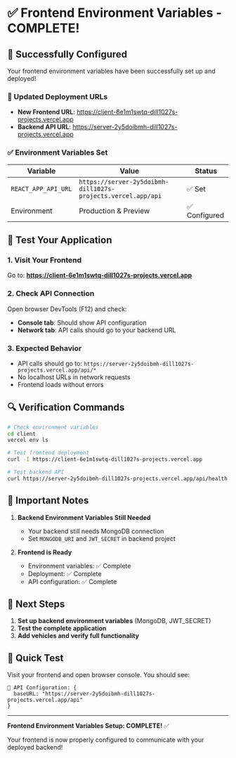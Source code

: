 # ✅ Frontend Environment Variables - COMPLETE!

## 🎉 Successfully Configured

Your frontend environment variables have been successfully set up and deployed!

### 🔗 Updated Deployment URLs

- **New Frontend URL**: https://client-6e1m1swtq-dill1027s-projects.vercel.app
- **Backend API URL**: https://server-2y5doibmh-dill1027s-projects.vercel.app

### ✅ Environment Variables Set

| Variable | Value | Status |
|----------|-------|---------|
| `REACT_APP_API_URL` | `https://server-2y5doibmh-dill1027s-projects.vercel.app/api` | ✅ Set |
| Environment | Production & Preview | ✅ Configured |

## 🧪 Test Your Application

### 1. Visit Your Frontend
Go to: **https://client-6e1m1swtq-dill1027s-projects.vercel.app**

### 2. Check API Connection
Open browser DevTools (F12) and check:
- **Console tab**: Should show API configuration
- **Network tab**: API calls should go to your backend URL

### 3. Expected Behavior
- API calls should go to: `https://server-2y5doibmh-dill1027s-projects.vercel.app/api/*`
- No localhost URLs in network requests
- Frontend loads without errors

## 🔍 Verification Commands

```bash
# Check environment variables
cd client
vercel env ls

# Test frontend deployment
curl -I https://client-6e1m1swtq-dill1027s-projects.vercel.app

# Test backend API
curl https://server-2y5doibmh-dill1027s-projects.vercel.app/api/health
```

## 🚨 Important Notes

1. **Backend Environment Variables Still Needed**
   - Your backend still needs MongoDB connection
   - Set `MONGODB_URI` and `JWT_SECRET` in backend project

2. **Frontend is Ready**
   - Environment variables: ✅ Complete
   - Deployment: ✅ Complete
   - API configuration: ✅ Complete

## 🎯 Next Steps

1. **Set up backend environment variables** (MongoDB, JWT_SECRET)
2. **Test the complete application**
3. **Add vehicles and verify full functionality**

## 📱 Quick Test

Visit your frontend and open browser console. You should see:
```
🔗 API Configuration: {
  baseURL: "https://server-2y5doibmh-dill1027s-projects.vercel.app/api"
}
```

---

**Frontend Environment Variables Setup: COMPLETE!** ✅

Your frontend is now properly configured to communicate with your deployed backend!
